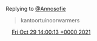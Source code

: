 Replying to [@Annosofie](https://twitter.com/Annosofie/status/1454076529042935816)

> kantoortuinoorwarmers

<img src="../../media/tweet.ico" width="12" /> [Fri Oct 29 14:00:13 +0000 2021](https://twitter.com/DromerDenker/status/1454085667974156293)
